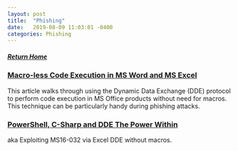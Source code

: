 ```yaml
---
layout: post
title:  "Phishing"
date:   2019-08-09 11:03:01 -0400
categories: Phishing
---
```

##### [Return Home](https://thegetch.github.io/penetration/testing/resources/2020/07/24/Home/)

### [Macro-less Code Execution in MS Word and MS Excel](https://sensepost.com/blog/2017/macro-less-code-exec-in-msword/)

This article walks through using the Dynamic Data Exchange (DDE) protocol to perform code execution in MS Office products without need for macros. This technique can be particularly handy during phishing attacks.

### [PowerShell, C-Sharp and DDE The Power Within](https://sensepost.com/blog/2016/powershell-c-sharp-and-dde-the-power-within/)

aka Exploiting MS16-032 via Excel DDE without macros.
